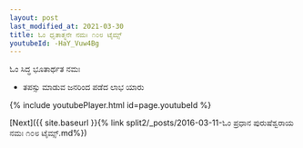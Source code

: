 ```yaml
---
layout: post
last_modified_at: 2021-03-30
title: ಓಂ ಧೃತಾತ್ಮನೇ ನಮಃ ೧೦೮ ಟೈಮ್ಸ್
youtubeId: -HaY_Vuw4Bg
---
```

 
 
 ಓಂ ಸಿದ್ಧ ಭೂತಾರ್ಥತ ನಮಃ  
 
 -  ತಪಸ್ಸು ಮಾಡುವ ಜನರಿಂದ ಪಡೆದ ಲಾಭ ಯಾರು 
 
  
 
  
 
 
 
 
 
 


{% include youtubePlayer.html id=page.youtubeId %}
 
[Next]({{ site.baseurl }}{% link  split2/_posts/2016-03-11-ಓಂ ಪ್ರಧಾನ ಪುರುಷೆಶ್ವರಾಯ ನಮಃ ೧೦೮ ಟೈಮ್ಸ್.md%})
 
